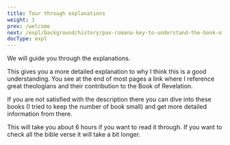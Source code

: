 ```yaml
---
title: Tour through explanations
weight: 1
prev: /welcome
next: /expl/background/history/pax-romana-key-to-understand-the-book-of-revelation
docType: expl
---
```


We will guide you through the explanations.

This gives you a more detailed explanation to why I think this is a good understanding. You see at the end of most pages a link where I reference great theologians and their contribution to the Book of Revelation. 

If you are not satisfied with the description there you can dive into these books (I tried to keep the number of book small) and get more detailed information from there.

This will take you about 6 hours if you want to read it through. If you want to check all the bible verse it will take a bit longer.

